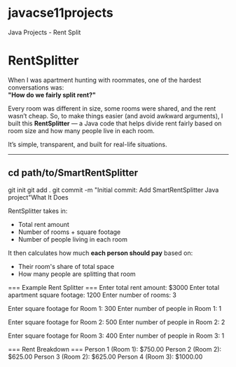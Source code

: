 # javacse11projects
Java Projects - Rent Split

# RentSplitter

When I was apartment hunting with roommates, one of the hardest conversations was:  
**"How do we fairly split rent?"**

Every room was different in size, some rooms were shared, and the rent wasn’t cheap. So, to make things easier (and avoid awkward arguments), I built this **RentSplitter** — a Java code that helps divide rent fairly based on room size and how many people live in each room.

It’s simple, transparent, and built for real-life situations.

---

## cd path/to/SmartRentSplitter
git init
git add .
git commit -m "Initial commit: Add SmartRentSplitter Java project"What It Does

RentSplitter takes in:
- Total rent amount
- Number of rooms + square footage
- Number of people living in each room

It then calculates how much **each person should pay** based on:
- Their room's share of total space
- How many people are splitting that room

=== Example Rent Splitter ===
Enter total rent amount: $3000
Enter total apartment square footage: 1200
Enter number of rooms: 3

Enter square footage for Room 1: 300
Enter number of people in Room 1: 1

Enter square footage for Room 2: 500
Enter number of people in Room 2: 2

Enter square footage for Room 3: 400
Enter number of people in Room 3: 1

=== Rent Breakdown ===
Person 1 (Room 1): $750.00
Person 2 (Room 2): $625.00
Person 3 (Room 2): $625.00
Person 4 (Room 3): $1000.00